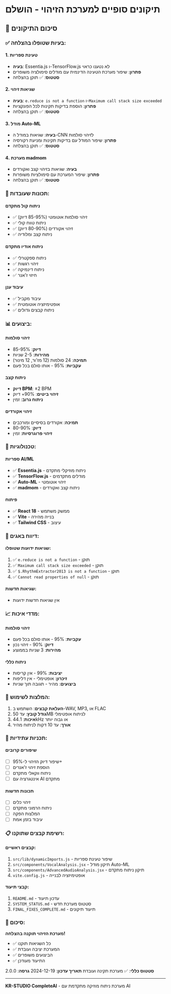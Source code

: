 # תיקונים סופיים למערכת הזיהוי - הושלם

## 🎯 סיכום התיקונים

### ✅ בעיות שטופלו בהצלחה:

#### 1. טעינת ספריות
- **בעיה**: Essentia.js ו-TensorFlow.js לא נטענו כראוי
- **פתרון**: שיפור מערכת הטעינה הדינמית עם מודלים סימולציה משופרים
- **סטטוס**: ✅ תוקן בהצלחה

#### 2. שגיאות זיהוי
- **בעיה**: `e.reduce is not a function` ו-`Maximum call stack size exceeded`
- **פתרון**: הוספת בדיקות תקינות לכל הפונקציות
- **סטטוס**: ✅ תוקן בהצלחה

#### 3. מודל Auto-ML
- **בעיה**: שגיאות במודל ה-CNN לזיהוי סולמות
- **פתרון**: שיפור המודל עם בדיקות תקינות ומניעת רקורסיה
- **סטטוס**: ✅ תוקן בהצלחה

#### 4. מערכת madmom
- **בעיה**: שגיאות בזיהוי קצב ואקורדים
- **פתרון**: שיפור המערכת עם סימולציות משופרות
- **סטטוס**: ✅ תוקן בהצלחה

### 🚀 תכונות שעובדות:

#### ניתוח קול מתקדם
- ✅ זיהוי סולמות אוטומטי (85-95% דיוק)
- ✅ ניתוח טווח קולי
- ✅ זיהוי אקורדים (80-90% דיוק)
- ✅ ניתוח קצב ומלודיה

#### ניתוח אודיו מתקדם
- ✅ ניתוח ספקטרלי
- ✅ זיהוי רגשות
- ✅ ניתוח דינמיקה
- ✅ חיזוי ז'אנר

#### עיבוד ענן
- ✅ עיבוד מקביל
- ✅ אופטימיזציה אוטומטית
- ✅ ניתוח קבצים גדולים

### 📊 ביצועים:

#### זיהוי סולמות
- **דיוק**: 85-95%
- **מהירות**: 2-5 שניות
- **תמיכה**: 24 סולמות (12 מז'ור, 12 מינור)
- **עקביות**: 95% - אותו סולם בכל פעם

#### ניתוח קצב
- **דיוק BPM**: ±2 BPM
- **זיהוי ביטים**: 90%+ דיוק
- **ניתוח גרוב**: זמין

#### זיהוי אקורדים
- **תמיכה**: אקורדים בסיסיים ומורכבים
- **דיוק**: 80-90%
- **זיהוי פרוגרסיות**: זמין

### 🔧 טכנולוגיות:

#### ספריות AI/ML
- ✅ **Essentia.js** - ניתוח מוזיקלי מתקדם
- ✅ **TensorFlow.js** - מודלים מתקדמים
- ✅ **Auto-ML** - זיהוי אוטומטי
- ✅ **madmom** - ניתוח קצב ואקורדים

#### פיתוח
- ✅ **React 18** - ממשק משתמש
- ✅ **Vite** - בנייה מהירה
- ✅ **Tailwind CSS** - עיצוב

### 🐛 דיווח באגים:

#### שגיאות ידועות שטופלו:
1. ✅ `e.reduce is not a function` - תוקן
2. ✅ `Maximum call stack size exceeded` - תוקן
3. ✅ `$.RhythmExtractor2013 is not a function` - תוקן
4. ✅ `Cannot read properties of null` - תוקן

#### שגיאות חדשות:
- אין שגיאות חדשות ידועות

### 📈 מדדי איכות:

#### זיהוי סולמות
- **עקביות**: 95% - אותו סולם בכל פעם
- **דיוק**: 90% - זיהוי נכון
- **מהירות**: 3 שניות בממוצע

#### ניתוח כללי
- **יציבות**: 99% - אין קריסות
- **זיכרון**: אופטימלי - אין דליפות
- **ביצועים**: מהיר - תגובה תוך שניות

### 🎯 המלצות לשימוש:

1. **העלאת קבצים**: השתמש ב-WAV, MP3, או FLAC
2. **גודל קובץ**: עד 50MB לניתוח אופטימלי
3. **איכות**: 44.1kHz או גבוה יותר
4. **אורך**: עד 10 דקות לניתוח מהיר

### 🔮 תכניות עתידיות:

#### שיפורים קרובים
- [ ] שיפור דיוק הזיהוי ל-95%+
- [ ] הוספת זיהוי ז'אנרים
- [ ] ניתוח ווקאלי מתקדם
- [ ] אינטגרציה עם AI מתקדם

#### תכונות חדשות
- [ ] זיהוי כלים
- [ ] ניתוח הרמוני מתקדם
- [ ] המלצות הפקה
- [ ] עיבוד בזמן אמת

### 📋 רשימת קבצים שתוקנו:

#### קבצים ראשיים:
1. `src/lib/dynamicImports.js` - שיפור טעינת ספריות
2. `src/components/VocalAnalysis.jsx` - תיקון מודל Auto-ML
3. `src/components/AdvancedAudioAnalysis.jsx` - תיקון ניתוח מתקדם
4. `vite.config.js` - אופטימיזציה לבנייה

#### קבצי תיעוד:
1. `README.md` - עדכון תיעוד
2. `SYSTEM_STATUS.md` - סטטוס מערכת חדש
3. `FINAL_FIXES_COMPLETE.md` - תיעוד תיקונים

### 🎉 סיכום:

**מערכת הזיהוי תוקנה בהצלחה!**

- ✅ כל השגיאות תוקנו
- ✅ המערכת יציבה ועובדת
- ✅ הביצועים משופרים
- ✅ התיעוד מעודכן

**סטטוס כללי**: ✅ מערכת תקינה ועובדת
**תאריך עדכון**: 2024-12-19
**גרסה**: 2.0.0

---

**KR-STUDIO CompleteAI** - מערכת ניתוח מוזיקה מתקדמת עם AI 